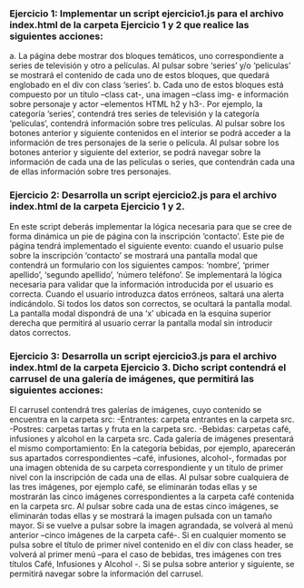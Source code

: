 ### Ejercicio 1: Implementar un script ejercicio1.js para el archivo index.html de la carpeta Ejercicio 1 y 2 que realice las siguientes acciones:
a. La página debe mostrar dos bloques temáticos, uno correspondiente a series de televisión y otro a películas. Al pulsar sobre ‘series’ y/o ‘películas’ se mostrará el contenido de cada uno de estos bloques, que quedará englobado en el div con class ‘series’.
b. Cada uno de estos bloques está compuesto por un título –class cat-, una imagen –class img- e información sobre personaje y actor –elementos HTML h2 y h3-. Por ejemplo, la categoría ‘series’, contendrá tres series de televisión y la categoría ‘películas’, contendrá información sobre tres películas. Al pulsar sobre los botones anterior y siguiente contenidos en el interior se podrá acceder a la información de tres personajes de la serie o película. Al pulsar sobre los botones anterior y siguiente del exterior, se podrá navegar sobre la información de cada una de las películas o series, que contendrán cada una de ellas información sobre tres personajes.
### Ejercicio 2: Desarrolla un script ejercicio2.js para el archivo index.html de la carpeta Ejercicio 1 y 2. 
En este script deberás implementar la lógica necesaria para que se cree de forma dinámica un pie de página con la inscripción ‘contacto’. Este pie de página tendrá implementado el siguiente evento: cuando el usuario pulse sobre la inscripción ‘contacto’ se mostrará una pantalla modal que contendrá un formulario con los siguientes campos: ‘nombre’, ‘primer apellido’, ‘segundo apellido’, ‘número teléfono’. Se implementará la lógica necesaria para validar que la información introducida por el usuario es correcta. Cuando el usuario introduzca datos erróneos, saltará una alerta indicándolo. Si todos los datos son correctos, se ocultará la pantalla modal. La pantalla modal dispondrá de una ‘x’ ubicada en la esquina superior derecha que permitirá al usuario cerrar la pantalla modal sin introducir datos correctos.
### Ejercicio 3: Desarrolla un script ejercicio3.js para el archivo index.html de la carpeta Ejercicio 3. Dicho script contendrá el carrusel de una galería de imágenes, que permitirá las siguientes acciones:
El carrusel contendrá tres galerías de imágenes, cuyo contenido se encuentra en la carpeta src:
-Entrantes: carpeta entrantes en la carpeta src.
-Postres: carpetas tartas y fruta en la carpeta src.
-Bebidas: carpetas café, infusiones y alcohol en la carpeta src.
Cada galería de imágenes presentará el mismo comportamiento:
En la categoría bebidas, por ejemplo, aparecerán sus apartados correspondientes –café, infusiones, alcohol-, formadas por una imagen obtenida de su carpeta correspondiente y un título de primer nivel con la inscripción de cada una de ellas. Al pulsar sobre cualquiera de las tres imágenes, por ejemplo café, se eliminarán todas ellas y se mostrarán las cinco imágenes correspondientes a la carpeta café contenida en la carpeta src.
Al pulsar sobre cada una de estas cinco imágenes, se eliminarán todas ellas y se mostrará la imagen pulsada con un tamaño mayor. Si se vuelve a pulsar sobre la imagen agrandada, se volverá al menú anterior –cinco imágenes de la carpeta café-.
Si en cualquier momento se pulsa sobre el título de primer nivel contenido en el div con class header, se volverá al primer menú –para el caso de bebidas, tres imágenes con tres títulos Café, Infusiones y Alcohol -.
Si se pulsa sobre anterior y siguiente, se permitirá navegar sobre la información del carrusel.